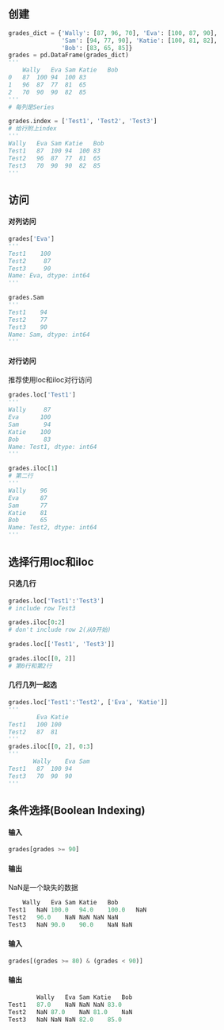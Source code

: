 
## 创建

```py
grades_dict = {'Wally': [87, 96, 70], 'Eva': [100, 87, 90],
               'Sam': [94, 77, 90], 'Katie': [100, 81, 82],
               'Bob': [83, 65, 85]}
grades = pd.DataFrame(grades_dict)
'''
	Wally	Eva	Sam	Katie	Bob
0	87	100	94	100	83
1	96	87	77	81	65
2	70	90	90	82	85
'''
# 每列是Series

grades.index = ['Test1', 'Test2', 'Test3']
# 给行附上index
'''
Wally	Eva	Sam	Katie	Bob
Test1	87	100	94	100	83
Test2	96	87	77	81	65
Test3	70	90	90	82	85
'''
```


## 访问

#### 对列访问
```py
grades['Eva']
'''
Test1    100
Test2     87
Test3     90
Name: Eva, dtype: int64
'''

grades.Sam
'''
Test1    94
Test2    77
Test3    90
Name: Sam, dtype: int64
'''
```
#### 对行访问
推荐使用loc和iloc对行访问
```py
grades.loc['Test1']
'''
Wally     87
Eva      100
Sam       94
Katie    100
Bob       83
Name: Test1, dtype: int64
'''

grades.iloc[1]
# 第二行
'''
Wally    96
Eva      87
Sam      77
Katie    81
Bob      65
Name: Test2, dtype: int64
'''
```

## 选择行用loc和iloc
#### 只选几行
```py
grades.loc['Test1':'Test3']
# include row Test3

grades.iloc[0:2]
# don't include row 2(从0开始)

grades.loc[['Test1', 'Test3']]

grades.iloc[[0, 2]]
# 第0行和第2行
```
#### 几行几列一起选
```py
grades.loc['Test1':'Test2', ['Eva', 'Katie']]
'''
        Eva	Katie
Test1	100	100
Test2	87	81
'''
grades.iloc[[0, 2], 0:3]
'''
       Wally	Eva	Sam
Test1	87	100	94
Test3	70	90	90
'''
```
## 条件选择(Boolean Indexing)
#### 输入
```py
grades[grades >= 90]
```
#### 输出
NaN是一个缺失的数据
```py
	Wally	Eva	Sam	Katie	Bob
Test1	NaN	100.0	94.0	100.0	NaN
Test2	96.0	NaN	NaN	NaN	NaN
Test3	NaN	90.0	90.0	NaN	NaN
```
#### 输入
```py
grades[(grades >= 80) & (grades < 90)]
```
#### 输出
```py
        Wally	Eva	Sam	Katie	Bob
Test1	87.0	NaN	NaN	NaN	83.0
Test2	NaN	87.0	NaN	81.0	NaN
Test3	NaN	NaN	NaN	82.0	85.0
```

##






































